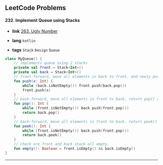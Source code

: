 ## LeetCode Problems



#### 232. Implement Queue using Stacks

- **link**  [263. Ugly Number](https://leetcode.com/problems/ugly-number/)

- **lang**  `kotlin` 
- **tags**  `Stack` `Design` `Queue` 

```kotlin
class MyQueue() {
    // implements queue using 2 stacks
    private val front = Stack<Int>()
    private val back = Stack<Int>()
    // front-forward, move all elements in back to front. and newly push.
    fun push(x: Int) {
        while (back.isNotEmpty()) front.push(back.pop())
        front.push(x)
    }
    // back-forward, move all elements in front to back. return pop() of back.
    fun pop(): Int {
        while (front.isNotEmpty()) back.push(front.pop())
        return back.pop()
    }
    // back-forward, move all elements in front to back. return peek() of back.
    fun peek(): Int {
        while (front.isNotEmpty()) back.push(front.pop())
        return back.peek()
    }
    // check are front and back stack all empty.
    fun empty(): Boolean = front.isEmpty() && back.isEmpty()
}
```

---

